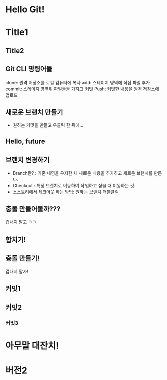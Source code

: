 # Hello Git!

# Title1
## Title2

## Git CLI 명령어들

clone: 원격 저장소를 로컬 컴퓨터에 복사
add: 스테이지 영역에 직접 파일 추가
commit: 스테이지 영역위 파일들을 가지고 커밋
Push: 커밋한 내용을 원격 저장소에 업로드

## 새로운 브랜치 만들기
- 원하는 커밋을 만들고 우클릭 한 뒤에...

## Hello, future

## 브랜치 변경하기
- Branch란? : 기존 내영을 우지한 채 새로운 내용을 추가하고 새로운 브랜치를 만든다.
- Checkout : 특정 브랜치로 이동하여 작업하고 싶을 때 이동하는 것.
- 소스트리에서 체크아웃 하는 방법: 원하는 브랜치 더블클릭



## 충돌 만들어볼까???
겁내지 말고 ㅋㅋ

## 합치기!

## 충돌 만들기!
겁내지 말자!

## 커밋1

## 커밋2

### 커밋3

# 아무말 대잔치!

# 버전2